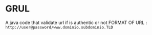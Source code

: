 # GRUL
A java code that validate url if is authentic or not
FORMAT OF URL : ```http://user@password/www.dominio.subdominio.TLD```
